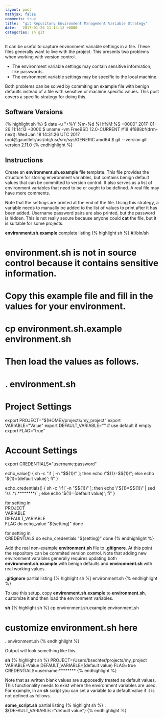 ```yaml
---
layout: post
mathjax: false
comments: true
title:  "git Repository Environment Management Variable Strategy"
date:   2017-01-26 11:14:13 +0000
categories: sh git
---
```

It can be useful to capture environment variable settings in a file.
These files generally want to live with the project.
This presents two problems when working with version control.

- The environment variable settings may contain sensitive information, like passwords.
- The environment variable settings may be specific to the local machine.

Both problems can be solved by commiting an example file with benign defaults instead of a file with sensitive or machine specific values.
This post covers a specific strategy for doing this.

## Software Versions

{% highlight sh %}
$ date -u "+%Y-%m-%d %H:%M:%S +0000"
2017-01-26 11:14:13 +0000
$ uname -vm
FreeBSD 12.0-CURRENT #18 4f888bf(drm-next): Wed Jan 18 14:31:26 UTC 2017     root@gauntlet:/usr/obj/usr/src/sys/GENERIC  amd64
$ git --version
git version 2.11.0
{% endhighlight %}

## Instructions

Create an **environment.sh.example** file template.
This file provides the structure for storing environment variables, but contains benign default values that can be committed to version control.
It also serves as a list of environment variables that need to be or ought to be defined.
A real file may have more comments.

Note that the settings are printed at the end of the file.
Using this strategy, a variable needs to manually be added to the list of values to print after it has been added.
Username:password pairs are also printed, but the password is hidden.
This is not really secure because anyone could **cat** the file, but it is suitable for some projects.

**environment.sh.example** complete listing
{% highlight sh %}
#!/bin/sh

# environment.sh is not in source control because it contains sensitive information.
# Copy this example file and fill in the values for your environment.
#   cp environment.sh.example environment.sh
#
# Then load the values as follows.
#   . environment.sh

# Project Settings
export PROJECT="${HOME}/projects/my_project"
export VARIABLE="Value"
export DEFAULT_VARIABLE="" # use default if empty
export FLAG="true"

# Account Settings
export CREDENTIALS="username:password"

echo_value() {
  sh -c "if [ -n \"\$${1}\" ]; then echo \"${1}=\$${1}\"; else echo '${1}=(default value)'; fi"
}

echo_credentials() {
  sh -c "if [ -n \"\$${1}\" ]; then echo \"${1}=\$${1}\" | sed 's/:.*/:********/' ; else echo '${1}=(default value)'; fi"
}

for setting in \
  PROJECT \
  VARIABLE \
  DEFAULT_VARIABLE \
  FLAG
do
  echo_value "${setting}"
done

for setting in \
  CREDENTIALS
do
  echo_credentials "${setting}"
done
{% endhighlight %}

Add the real non-example **environment.sh** file to **.gitignore**.
At this point the repository can be commited version control.
Note that adding new environment varaibles generally requires updating both **environment.sh.example** with benign defaults and **environment.sh** with real working values.

**.gitignore** partial listing
{% highlight sh %}
environment.sh
{% endhighlight %}

To use this setup, copy **environment.sh.example** to **environment.sh**, customize it and then load the environment variables.

**sh**
{% highlight sh %}
cp environment.sh.example environment.sh
# customize environment.sh here
. environment.sh
{% endhighlight %}

Output will look something like this.

**sh**
{% highlight sh %}
PROJECT=/Users/bsechter/projects/my_project
VARIABLE=Value
DEFAULT_VARIABLE=(default value)
FLAG=true
CREDENTIALS=username:********
{% endhighlight %}

Note that as written blank values are supposedly treated as default values.
This functionality needs to exist where the environment variables are used.
For example, in an **sh** script you can set a variable to a default value if it is not defined as follows.

**some_script.sh** partial listing
{% highlight sh %}
: ${DEFAULT_VARIABLE:="default value"}
{% endhighlight %}

